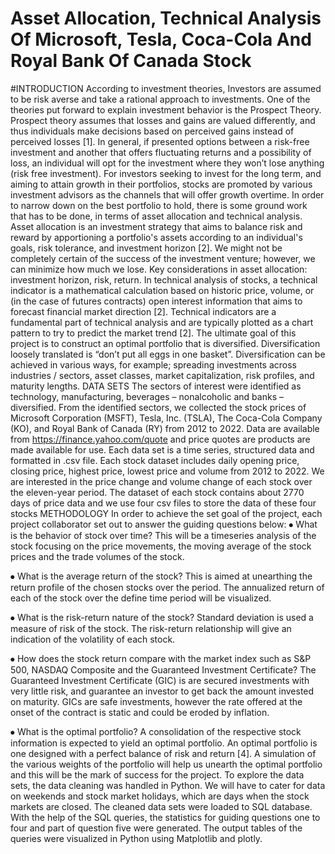 # Asset Allocation, Technical Analysis Of Microsoft, Tesla, Coca-Cola And Royal Bank Of Canada Stock

#INTRODUCTION
According to investment theories, Investors are assumed to be risk averse and take a rational approach to investments. One of the theories put forward to explain investment behavior is the Prospect Theory.
Prospect theory assumes that losses and gains are valued differently, and thus individuals make decisions based on perceived gains instead of perceived losses [1]. In general, if presented options between a risk-free investment and another that offers fluctuating returns and a possibility of loss, an individual will opt for the investment where they won’t lose anything (risk free investment).
For investors seeking to invest for the long term, and aiming to attain growth in their portfolios, stocks are promoted by various investment advisors as the channels that will offer growth overtime. In order to narrow down on the best portfolio to hold, there is some ground work that has to be done, in terms of asset allocation and technical analysis. 
Asset allocation is an investment strategy that aims to balance risk and reward by apportioning a portfolio's assets according to an individual's goals, risk tolerance, and investment horizon [2]. We might not be completely certain of the success of the investment venture; however, we can minimize how much we lose. Key considerations in asset allocation: investment horizon, risk, return. 
In technical analysis of stocks, a technical indicator is a mathematical calculation based on historic price, volume, or (in the case of futures contracts) open interest information that aims to forecast financial market direction [2]. Technical indicators are a fundamental part of technical analysis and are typically plotted as a chart pattern to try to predict the market trend [2].
The ultimate goal of this project is to construct an optimal portfolio that is diversified. Diversification loosely translated is “don’t put all eggs in one basket”. Diversification can be achieved in various ways, for example; spreading investments across industries / sectors, asset classes, market capitalization, risk profiles, and maturity lengths. 
DATA SETS
The sectors of interest were identified as technology, manufacturing, beverages – nonalcoholic and banks – diversified. From the identified sectors, we collected the stock prices of Microsoft Corporation (MSFT), Tesla, Inc. (TSLA), The Coca-Cola Company (KO), and Royal Bank of Canada (RY) from 2012 to 2022. 
Data are available from https://finance.yahoo.com/quote and price quotes are products are made available for use. Each data set is a time series, structured data and formatted in .csv file. Each stock dataset includes daily opening price, closing price, highest price, lowest price and volume from 2012 to 2022. 
We are interested in the price change and volume change of each stock over the eleven-year period. The dataset of each stock contains about 2770 days of price data and we use four csv files to store the data of these four stocks
METHODOLOGY
In order to achieve the set goal of the project, each project collaborator set out to answer the guiding questions below:
⦁	What is the behavior of stock over time?
This will be a timeseries analysis of the stock focusing on the price movements, the moving average of the stock prices and the trade volumes of the stock. 

⦁	What is the average return of the stock?
This is aimed at unearthing the return profile of the chosen stocks over the period. The annualized return of each of the stock over the define time period will be visualized.

⦁	What is the risk-return nature of the stock?
Standard deviation is used a measure of risk of the stock. The risk-return relationship will give an indication of the volatility of each stock.

⦁	How does the stock return compare with the market index such as S&P 500, NASDAQ Composite and the Guaranteed Investment Certificate? The Guaranteed Investment Certificate (GIC) is are secured investments with very little risk, and guarantee an investor to get back the amount invested on maturity. GICs are safe investments, however the rate offered at the onset of the contract is static and could be eroded by inflation.

⦁	What is the optimal portfolio?
A consolidation of the respective stock information is expected to yield an optimal portfolio. An optimal portfolio is one designed with a perfect balance of risk and return [4]. A simulation of the various weights of the portfolio will help us unearth the optimal portfolio and this will be the mark of success for the project.
To explore the data sets, the data cleaning was handled in Python. We will have to cater for data on weekends and stock market holidays, which are days when the stock markets are closed. The cleaned data sets were loaded to SQL database. With the help of the SQL queries, the statistics for guiding questions one to four and part of question five were generated. The output tables of the queries were visualized in Python using Matplotlib and plotly. 
